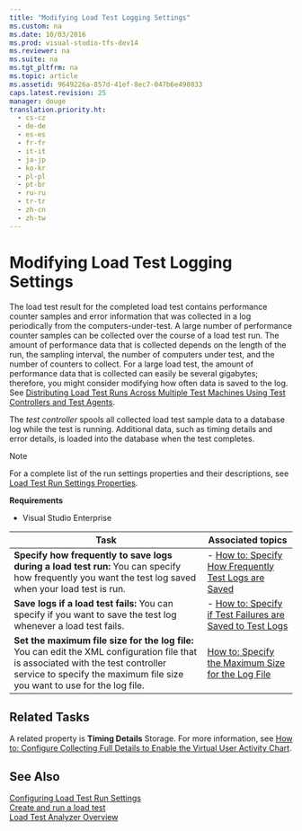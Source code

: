 ```yaml
---
title: "Modifying Load Test Logging Settings"
ms.custom: na
ms.date: 10/03/2016
ms.prod: visual-studio-tfs-dev14
ms.reviewer: na
ms.suite: na
ms.tgt_pltfrm: na
ms.topic: article
ms.assetid: 9649226a-857d-41ef-8ec7-047b6e498033
caps.latest.revision: 25
manager: douge
translation.priority.ht: 
  - cs-cz
  - de-de
  - es-es
  - fr-fr
  - it-it
  - ja-jp
  - ko-kr
  - pl-pl
  - pt-br
  - ru-ru
  - tr-tr
  - zh-cn
  - zh-tw
---
```

# Modifying Load Test Logging Settings
The load test result for the completed load test contains performance counter samples and error information that was collected in a log periodically from the computers-under-test. A large number of performance counter samples can be collected over the course of a load test run. The amount of performance data that is collected depends on the length of the run, the sampling interval, the number of computers under test, and the number of counters to collect. For a large load test, the amount of performance data that is collected can easily be several gigabytes; therefore, you might consider modifying how often data is saved to the log. See [Distributing Load Test Runs Across Multiple Test Machines Using Test Controllers and Test Agents](../dv_TeamTestALM/Distributing-Load-Test-Runs-Across-Multiple-Test-Machines-Using-Test-Controllers-and-Test-Agents.md).  
  
 The *test controller* spools all collected load test sample data to a database log while the test is running. Additional data, such as timing details and error details, is loaded into the database when the test completes.  
  
> [!NOTE]
>  For a complete list of the run settings properties and their descriptions, see [Load Test Run Settings Properties](../dv_TeamTestALM/Load-Test-Run-Settings-Properties.md).  
  
 **Requirements**  
  
-   Visual Studio Enterprise  
  
|Task|Associated topics|  
|----------|-----------------------|  
|**Specify how frequently to save logs during a load test run:** You can specify how frequently you want the test log saved when your load test is run.|-   [How to: Specify How Frequently Test Logs are Saved](../dv_TeamTestALM/How-to--Specify-How-Frequently-Test-Logs-are-Saved-Using-the-Load-Test-Editor.md)|  
|**Save logs if a load test fails:** You can specify if you want to save the test log whenever a load test fails.|-   [How to: Specify if Test Failures are Saved to Test Logs](../dv_TeamTestALM/How-to--Specify-if-Test-Failures-are-Saved-to-Test-Logs-Using-the-Load-Test-Editor.md)|  
|**Set the maximum file size for the log file:** You can edit the XML configuration file that is associated with the test controller service to specify the maximum file size you want to use for the log file.|[How to: Specify the Maximum Size for the Log File](../dv_TeamTestALM/How-to--Specify-the-Maximum-Size-for-the-Log-File.md)|  
  
## Related Tasks  
 A related property is **Timing Details** Storage. For more information, see [How to: Configure Collecting Full Details to Enable the Virtual User Activity Chart](../dv_TeamTestALM/How-to--Configure-Load-Tests-to-Collect-Full-Details-to-Enable-Virtual-User-Activity-in-Test-Results.md).  
  
## See Also  
 [Configuring Load Test Run Settings](../dv_TeamTestALM/Configuring-Load-Test-Run-Settings.md)   
 [Create and run a load test](assetId:///7041cbcf-9ab1-4579-98ff-8f296aeaded4)   
 [Load Test Analyzer Overview](../dv_TeamTestALM/Load-Test-Analyzer-Overview.md)